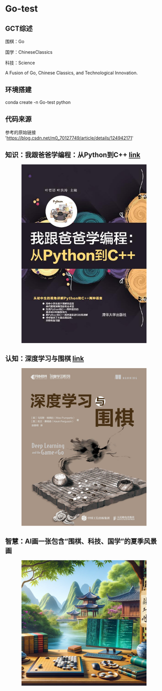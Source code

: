 # Go-test

## GCT综述 
围棋：Go

国学：ChineseClassics

科技：Science

A Fusion of Go, Chinese Classics, and Technological Innovation. 

## 环境搭建
conda create -n Go-test python

## 代码来源
参考的原始链接
'https://blog.csdn.net/m0_70127749/article/details/124942171'

## 知识：我跟爸爸学编程：从Python到C++ [link](https://item.jd.com/12900874.html)
<div align="center">
    <img src="image\我跟爸爸学编程-从Python到C++.jpg" width="400" style="left;"/>
</div>

## 认知：深度学习与围棋  [link](https://item.jd.com/12797973.html)
<div align="center">
    <img src="image\深度学习与围棋3.jpg" width="400" style="left;"/>
</div>

## 智慧：AI画一张包含“围棋、科技、国学”的夏季风景画
<div align="center">
    <img src="image\画一张包含“围棋、科技、国学”的夏季风景画.png" width="400" style="left;"/>
</div>